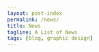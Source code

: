 ```yaml
---
layout: post-index
permalink: /news/
title: News
tagline: A List of News
tags: [blog, graphic design]
---
```

